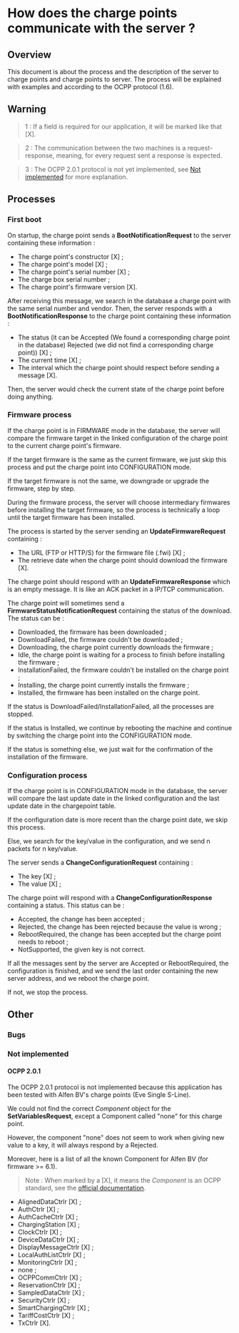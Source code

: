 # How does the charge points communicate with the server ?

## Overview

This document is about the process and the description of the server to charge points and charge points to server.
The process will be explained with examples and according to the OCPP protocol (1.6).

## Warning

> 1 : If a field is required for our application, it will be marked like that [X].

> 2 : The communication between the two machines is a request-response, meaning, for every request sent a response 
> is expected.

> 3 : The OCPP 2.0.1 protocol is not yet implemented, see [Not implemented](#ocpp-201) for more explanation.

## Processes

### First boot

On startup, the charge point sends a **BootNotificationRequest** to the server containing these information :
- The charge point's constructor [X] ;
- The charge point's model [X] ;
- The charge point's serial number [X] ;
- The charge box serial number ;
- The charge point's firmware version [X].

After receiving this message, we search in the database a charge point with the same serial number and vendor.
Then, the server responds with a **BootNotificationResponse** to the charge point containing these information :
- The status (it can be Accepted (We found a corresponding charge point in the database)
Rejected (we did not find a corresponding charge point)) [X] ;
- The current time [X] ;
- The interval which the charge point should respect before sending a message [X].

Then, the server would check the current state of the charge point before doing anything.

### Firmware process

If the charge point is in FIRMWARE mode in the database, the server will compare the firmware target 
in the linked configuration of the charge point to the current charge point's firmware.

If the target firmware is the same as the current firmware, 
we just skip this process and put the charge point into CONFIGURATION mode.

If the target firmware is not the same, we downgrade or upgrade the firmware, step by step.

During the firmware process, the server will choose intermediary firmwares before installing the target firmware,
so the process is technically a loop until the target firmware has been installed.

The process is started by the server sending an **UpdateFirmwareRequest** containing :
- The URL (FTP or HTTP/S) for the firmware file (.fwi) [X] ;
- The retrieve date when the charge point should download the firmware [X].

The charge point should respond with an **UpdateFirmwareResponse** which is an empty message.
It is like an ACK packet in a IP/TCP communication.

The charge point will sometimes send a **FirmwareStatusNotificationRequest** containing the status of the download.
The status can be :
- Downloaded, the firmware has been downloaded ;
- DownloadFailed, the firmware couldn't be downloaded ;
- Downloading, the charge point currently downloads the firmware ;
- Idle, the charge point is waiting for a process to finish before installing the firmware ;
- InstallationFailed, the firmware couldn't be installed on the charge point ;
- Installing, the charge point currently installs the firmware ;
- Installed, the firmware has been installed on the charge point.

If the status is DownloadFailed/InstallationFailed, all the processes are stopped.

If the status is Installed, we continue by rebooting the machine and continue by switching the charge point into
the CONFIGURATION mode.

If the status is something else, we just wait for the confirmation of the installation of the firmware.

### Configuration process

If the charge point is in CONFIGURATION mode in the database, the server will compare the last update date in 
the linked configuration and the last update date in the chargepoint table.

If the configuration date is more recent than the charge point date, we skip this process.

Else, we search for the key/value in the configuration, and we send n packets for n key/value.

The server sends a **ChangeConfigurationRequest** containing :
- The key [X] ;
- The value [X] ;

The charge point will respond with a **ChangeConfigurationResponse** containing a status.
This status can be :
- Accepted, the change has been accepted ;
- Rejected, the change has been rejected because the value is wrong ;
- RebootRequired, the change has been accepted but the charge point needs to reboot ;
- NotSupported, the given key is not correct.

If all the messages sent by the server are Accepted or RebootRequired, the configuration is finished,
and we send the last order containing the new server address, and we reboot the charge point.

If not, we stop the process.

## Other

### Bugs

### Not implemented

#### OCPP 2.0.1

The OCPP 2.0.1 protocol is not implemented because this application has been tested with Alfen BV's charge points
(Eve Single S-Line). 

We could not find the correct *Component* object for the **SetVariablesRequest**, except a Component called "none"
for this charge point.

However, the component "none" does not seem to work when giving new value to a key, it will always respond by
a Rejected.

Moreover, here is a list of all the known Component for Alfen BV (for firmware >= 6.1).

> Note : When marked by a [X], it means the *Component* is an OCPP standard, see the 
> [official documentation](https://openchargealliance.org/protocols/open-charge-point-protocol/#OCPP2.0.1).

- AlignedDataCtrlr [X] ;
- AuthCtrlr [X] ;
- AuthCacheCtrlr [X] ;
- ChargingStation [X] ;
- ClockCtrlr [X] ;
- DeviceDataCtrlr [X] ;
- DisplayMessageCtrlr [X] ;
- LocalAuthListCtrlr [X] ;
- MonitoringCtrlr [X] ;
- none ;
- OCPPCommCtrlr [X] ;
- ReservationCtrlr [X] ;
- SampledDataCtrlr [X] ;
- SecurityCtrlr [X] ;
- SmartChargingCtrlr [X] ;
- TariffCostCtrlr [X] ;
- TxCtrlr [X].



